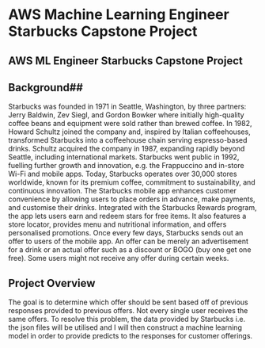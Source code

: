 # AWS Machine Learning Engineer Starbucks Capstone Project #
## AWS ML Engineer Starbucks Capstone Project ##
## Background##
Starbucks was founded in 1971 in Seattle, Washington, by three partners: Jerry Baldwin, Zev Siegl, and Gordon Bowker where initially high-quality coffee beans and equipment were sold rather than brewed coffee. In 1982, Howard Schultz joined the company and, inspired by Italian coffeehouses, transformed Starbucks into a coffeehouse chain serving espresso-based drinks. Schultz acquired the company in 1987, expanding rapidly beyond Seattle, including international markets. Starbucks went public in 1992, fuelling further growth and innovation, e.g. the Frappuccino and in-store Wi-Fi and mobile apps. Today, Starbucks operates over 30,000 stores worldwide, known for its premium coffee, commitment to sustainability, and continuous innovation.
The Starbucks mobile app enhances customer convenience by allowing users to place orders in advance, make payments, and customise their drinks. Integrated with the Starbucks Rewards program, the app lets users earn and redeem stars for free items. It also features a store locator, provides menu and nutritional information, and offers personalised promotions. Once every few days, Starbucks sends out an offer to users of the mobile app. An offer can be merely an advertisement for a drink or an actual offer such as a discount or BOGO (buy one get one free). Some users might not receive any offer during certain weeks.

## Project Overview ##

The goal is to determine which offer should be sent based off of previous responses provided to previous offers. Not every single user receives the same offers. To resolve this problem, the data provided by Starbucks i.e. the json files will be utilised and I will then construct a machine learning model in order to provide predicts to the responses for customer offerings.


